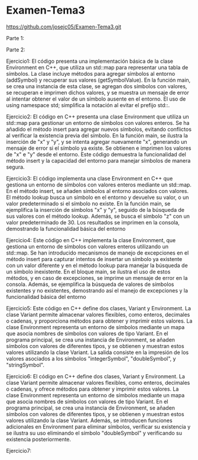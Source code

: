 # Examen-Tema3
https://github.com/josejc05/Examen-Tema3.git

Parte 1:

Parte 2:

Ejercicio1: El código presenta una implementación básica de la clase Environment en C++, que utiliza un std::map para representar una tabla de símbolos. La clase incluye métodos para agregar símbolos al entorno (addSymbol) y recuperar sus valores (getSymbolValue). En la función main, se crea una instancia de esta clase, se agregan dos símbolos con valores, se recuperan e imprimen dichos valores, y se muestra un mensaje de error al intentar obtener el valor de un símbolo ausente en el entorno. El uso de using namespace std; simplifica la notación al evitar el prefijo std::.

Ejercicio2: El código en C++ presenta una clase Environment que utiliza un std::map para gestionar un entorno de símbolos con valores enteros. Se ha añadido el método insert para agregar nuevos símbolos, evitando conflictos al verificar la existencia previa del símbolo. En la función main, se ilustra la inserción de "x" y "y", y se intenta agregar nuevamente "x", generando un mensaje de error si el símbolo ya existe. Se obtienen e imprimen los valores de "x" e "y" desde el entorno. Este código demuestra la funcionalidad del método insert y la capacidad del entorno para manejar símbolos de manera segura.

Ejercicio3: El código implementa una clase Environment en C++ que gestiona un entorno de símbolos con valores enteros mediante un std::map. En el método insert, se añaden símbolos al entorno asociados con valores. El método lookup busca un símbolo en el entorno y devuelve su valor, o un valor predeterminado si el símbolo no existe. En la función main, se ejemplifica la inserción de símbolos "x" y "y", seguido de la búsqueda de sus valores con el método lookup. Además, se busca el símbolo "z" con un valor predeterminado de 30. Los resultados se imprimen en la consola, demostrando la funcionalidad básica del entorno

Ejercicio4: Este código en C++ implementa la clase Environment, que gestiona un entorno de símbolos con valores enteros utilizando un std::map. Se han introducido mecanismos de manejo de excepciones en el método insert para capturar intentos de insertar un símbolo ya existente con un valor diferente y en el método lookup para manejar la búsqueda de un símbolo inexistente. En el bloque main, se ilustra el uso de estos métodos, y en caso de excepciones, se imprime un mensaje de error en la consola. Además, se ejemplifica la búsqueda de valores de símbolos existentes y no existentes, demostrando así el manejo de excepciones y la funcionalidad básica del entorno

Ejercicio5: Este código en C++ define dos clases, Variant y Environment. La clase Variant permite almacenar valores flexibles, como enteros, decimales o cadenas, y proporciona métodos para obtener y imprimir estos valores. La clase Environment representa un entorno de símbolos mediante un mapa que asocia nombres de símbolos con valores de tipo Variant. En el programa principal, se crea una instancia de Environment, se añaden símbolos con valores de diferentes tipos, y se obtienen y muestran estos valores utilizando la clase Variant. La salida consiste en la impresión de los valores asociados a los símbolos "integerSymbol", "doubleSymbol", y "stringSymbol".

Ejercicio6: El código en C++ define dos clases, Variant y Environment. La clase Variant permite almacenar valores flexibles, como enteros, decimales o cadenas, y ofrece métodos para obtener y imprimir estos valores. La clase Environment representa un entorno de símbolos mediante un mapa que asocia nombres de símbolos con valores de tipo Variant. En el programa principal, se crea una instancia de Environment, se añaden símbolos con valores de diferentes tipos, y se obtienen y muestran estos valores utilizando la clase Variant. Además, se introducen funciones adicionales en Environment para eliminar símbolos, verificar su existencia y se ilustra su uso eliminando el símbolo "doubleSymbol" y verificando su existencia posteriormente.

Ejercicio7: 
